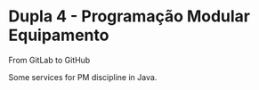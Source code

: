 # Dupla 4 - Programação Modular Equipamento

From GitLab to GitHub

Some services for PM discipline in Java.

